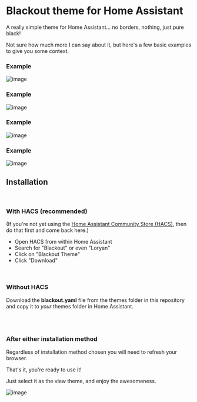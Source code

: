 # Blackout theme for Home Assistant
A really simple theme for Home Assistant... no borders, nothing, just pure black!


Not sure how much more I can say about it, but here's a few basic examples to give you some context.


### Example
![image](https://github.com/user-attachments/assets/dbe160af-eb44-4d95-b5a1-273b4ddb4e9e)


### Example
![image](https://github.com/user-attachments/assets/daf29025-5e1a-4747-aee2-d31f23faa148)


### Example
![image](https://github.com/user-attachments/assets/20247f73-6d77-4333-a26f-8c0768661bcf)


### Example
![image](https://github.com/user-attachments/assets/fd364ab6-2b5a-43b5-b011-8a884454fb18)



## Installation

<br>

### With HACS (recommended)

(If you're not yet using the [Home Assistant Community Store (HACS)](https://hacs.xyz/), then do that first and come back here.)

- Open HACS from within Home Assistant
- Search for "Blackout" or even "Loryan"
- Click on "Blackout Theme"
- Click "Download"

<br>

### Without HACS

Download the **blackout.yaml** file from the themes folder in this repository and copy it to _your_ themes folder in Home Assistant.


<br><br>
### After either installation method

Regardless of installation method chosen you will need to refresh your browser.

That's it, you're ready to use it!

Just select it as the view theme, and enjoy the awesomeness.

![image](https://github.com/user-attachments/assets/33f41ff6-e97a-406e-aaa0-c21517b0229b)
